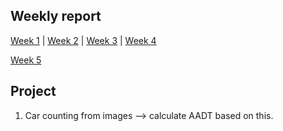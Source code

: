 ## Weekly report 

[Week 1](./week1.md) | [Week 2](./week2.md) | [Week 3](./week2.md) | [Week 4](./week4.md)

[Week 5](./week5.md)

## Project 

1. Car counting from images --> calculate AADT based on this.

